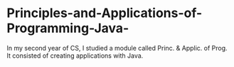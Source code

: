 # Principles-and-Applications-of-Programming-Java-
In my second year of CS, I studied a module called Princ. &amp; Applic. of Prog. It consisted of creating applications with Java.
